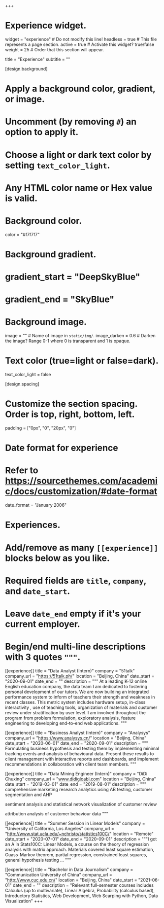 +++
# Experience widget.
widget = "experience"  # Do not modify this line!
headless = true  # This file represents a page section.
active = true # Activate this widget? true/false
weight = 25  # Order that this section will appear.

title = "Experience"
subtitle = ""



[design.background]
  # Apply a background color, gradient, or image.
  #   Uncomment (by removing `#`) an option to apply it.
  #   Choose a light or dark text color by setting `text_color_light`.
  #   Any HTML color name or Hex value is valid.

  # Background color.
  color = "#f7f7f7"
  
  # Background gradient.
  # gradient_start = "DeepSkyBlue"
  # gradient_end = "SkyBlue"
  
  # Background image.
  image = ""  # Name of image in `static/img/`.
  image_darken = 0.6  # Darken the image? Range 0-1 where 0 is transparent and 1 is opaque.

  # Text color (true=light or false=dark).
  text_color_light = false

[design.spacing]
  # Customize the section spacing. Order is top, right, bottom, left.
  padding = ["0px", "0", "20px", "0"]

# Date format for experience
#   Refer to https://sourcethemes.com/academic/docs/customization/#date-format
date_format = "January 2006"

# Experiences.
#   Add/remove as many `[[experience]]` blocks below as you like.
#   Required fields are `title`, `company`, and `date_start`.
#   Leave `date_end` empty if it's your current employer.
#   Begin/end multi-line descriptions with 3 quotes `"""`.




[[experience]]
  title = "Data Analyst (Intern)"
  company = "51talk"
  company_url = "https://51talk.ph/"
  location = "Beijing, China"
  date_start = "2020-09-01"
  date_end = ""
  description = """
   At a leading K-12 online English education company, the data team I am dedicated to fostering personal development of our tutors. We are now building an integrated performance system to inform of teachers their strength and weakness in recent classes. This metric system includes hardware setup, in-class interactivity , use of teaching tools, organization of materials and customer review under stratification by user level. I am involved throughout the program from problem formulation, exploratory analysis, feature engineering to developing end-to-end web applications. 
  """

[[experience]]
  title = "Business Analyst (Intern)"
  company = "Analysys"
  company_url = "https://www.analysys.cn/"
  location = "Beijing, China"
  date_start = "2020-06-01"
  date_end = "2020-09-01"
  description = """
   Formulating business hypothesis and testing them by implementing minimal tracking events and analysis of behavioural data. Present these results to client management with interactive reports and dashboards, and implement recommendations in collaboration with client team members.
  """


[[experience]]
  title = "Data Mining Engineer (Intern)"
  company = "DiDi Chuxing"
  company_url = "www.didigloabl.com"
  location = "Beijing, China"
  date_start = "2019-03-01"
  date_end = "2019-08-01"
  description = """
  comprehensive marketing research analytics using AB testing, customer segmentation and AHP
  
  sentiment analysis and statistical network visualization of customer review
  
  attribution analysis of customer behaviour data
  """

[[experience]]
  title = "Summer Session in Linear Models"
  company = "University of California, Los Angeles"
  company_url = "http://www.stat.ucla.edu/~nchristo/statistics100C/"
  location = "Remote"
  date_start = "2020-07-01"
  date_end = "2020-09-01"
  description = """I got an A in Stats100C: Linear Models, a course on the theory of regression analysis with matrix approach. Materials covered least square estimation, Guass-Markov theorem, partial regression, constrained least squares, general hypothesis testing ... """
  
[[experience]]
  title = "Bachelor in Data Journalism"
  company = "Communication University of China"
  company_url = "http://www.cuc.edu.cn/"
  location = "Beijing, China"
  date_start = "2021-06-01"
  date_end = ""
  description = "Relevant full-semester courses includes Calculus (up to multivariate), Linear Algebra, Probability (calculus based), Introductory Statistics, Web Development, Web Scarping with Python, Data Visualization"
+++